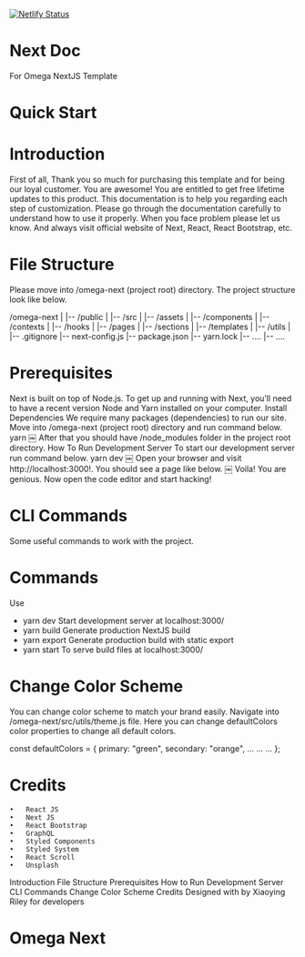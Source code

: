  [![Netlify Status](https://api.netlify.com/api/v1/badges/3f0d7710-9dc1-4d40-a464-df6443c9f0d1/deploy-status)](https://app.netlify.com/sites/apehaven/deploys)

# Next Doc
For Omega NextJS Template 
# Quick Start
# Introduction
First of all, Thank you so much for purchasing this template and for being our loyal customer. You are awesome! You are entitled to get free lifetime updates to this product. 
This documentation is to help you regarding each step of customization. Please go through the documentation carefully to understand how to use it properly. 
When you face problem please let us know. And always visit official website of Next, React, React Bootstrap, etc. 
# File Structure
Please move into /omega-next (project root) directory. The project structure look like below.

/omega-next
|
|-- /public
|
|-- /src
|   |-- /assets
|   |-- /components
|   |-- /contexts
|   |-- /hooks
|   |-- /pages
|   |-- /sections
|   |-- /templates
|   |-- /utils
|
|-- .gitignore
|-- next-config.js
|-- package.json
|-- yarn.lock
|-- ....
|-- ....


# Prerequisites
Next is built on top of Node.js. To get up and running with Next, you’ll need to have a recent version Node and Yarn installed on your computer. 
Install Dependencies
We require many packages (dependencies) to run our site. Move into /omega-next (project root) directory and run command below. 
yarn
￼ 
After that you should have /node_modules folder in the project root directory.
How To Run
Development Server
To start our development server run command below.
yarn dev
￼ 
Open your browser and visit http://localhost:3000!. You should see a page like below.
￼ 
Voila! You are genious. Now open the code editor and start hacking!

# CLI Commands
Some useful commands to work with the project.
# Commands
Use
 - yarn dev
Start development server at localhost:3000/
 - yarn build
Generate production NextJS build
 - yarn export
Generate production build with static export
- yarn start
To serve build files at localhost:3000/

# Change Color Scheme
You can change color scheme to match your brand easily. Navigate into /omega-next/src/utils/theme.js file. Here you can change defaultColors color properties to change all default colors.

const defaultColors = {
  primary: "green",
  secondary: "orange",
  ...
  ...
  ...
};


# Credits
	•	React JS
	•	Next JS
	•	React Bootstrap
	•	GraphQL
	•	Styled Components
	•	Styled System
	•	React Scroll
	•	Unsplash
Introduction
File Structure
Prerequisites
How to Run
Development Server
CLI Commands
Change Color Scheme
Credits
Designed with by Xiaoying Riley for developers 
# Omega Next
